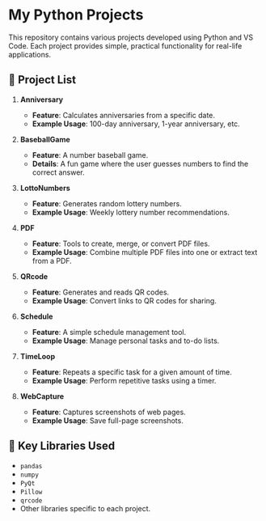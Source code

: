 # My Python Projects

This repository contains various projects developed using Python and VS Code. Each project provides simple, practical functionality for real-life applications.

## 📂 Project List

1. **Anniversary**
   - **Feature**: Calculates anniversaries from a specific date.
   - **Example Usage**: 100-day anniversary, 1-year anniversary, etc.

2. **BaseballGame**
   - **Feature**: A number baseball game.
   - **Details**: A fun game where the user guesses numbers to find the correct answer.

3. **LottoNumbers**
   - **Feature**: Generates random lottery numbers.
   - **Example Usage**: Weekly lottery number recommendations.

4. **PDF**
   - **Feature**: Tools to create, merge, or convert PDF files.
   - **Example Usage**: Combine multiple PDF files into one or extract text from a PDF.

5. **QRcode**
   - **Feature**: Generates and reads QR codes.
   - **Example Usage**: Convert links to QR codes for sharing.

6. **Schedule**
   - **Feature**: A simple schedule management tool.
   - **Example Usage**: Manage personal tasks and to-do lists.

7. **TimeLoop**
   - **Feature**: Repeats a specific task for a given amount of time.
   - **Example Usage**: Perform repetitive tasks using a timer.

8. **WebCapture**
   - **Feature**: Captures screenshots of web pages.
   - **Example Usage**: Save full-page screenshots.

## 🧩 Key Libraries Used
- `pandas`
- `numpy`
- `PyQt`
- `Pillow`
- `qrcode`
- Other libraries specific to each project.
